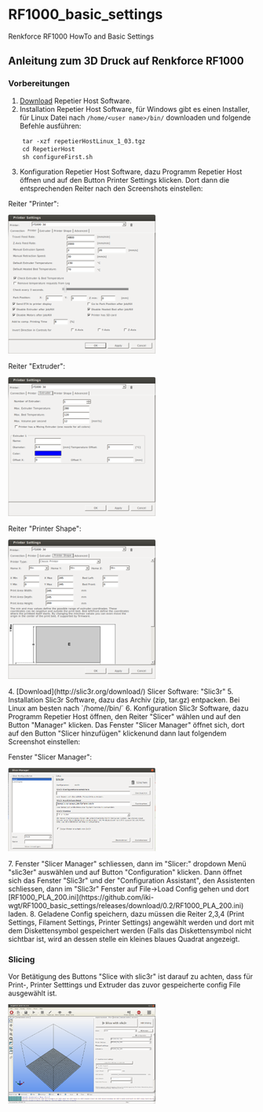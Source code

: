# RF1000_basic_settings
Renkforce RF1000 HowTo and Basic Settings

## Anleitung zum 3D Druck auf Renkforce RF1000

### Vorbereitungen
1. [Download](http://www.repetier.com/download/) Repetier Host Software.
2. Installation Repetier Host Software, für Windows gibt es einen Installer, für Linux Datei nach `/home/<user name>/bin/` downloaden und folgende Befehle ausführen:  
```
    tar -xzf repetierHostLinux_1_03.tgz
    cd RepetierHost
    sh configureFirst.sh
```
3. Konfiguration Repetier Host Software, dazu Programm  Repetier Host öffnen und auf den Button Printer Settings klicken. Dort dann die entsprechenden Reiter nach den Screenshots einstellen:
<p> Reiter "Printer":</p>
<p><img  src="img/RepetierHost-Settings_1.png" width="300"></p>
<p> Reiter "Extruder":</p>
<p><img  src="img/RepetierHost-Settings_2.png" width="300"></p>
<p> Reiter "Printer Shape":</p>
<p><img  src="img/RepetierHost-Settings_3.png" width="300"></p>
4. [Download](http://slic3r.org/download/) Slicer Software: "Slic3r"
5. Installation Slic3r Software, dazu das Archiv (zip, tar.gz) entpacken. Bei Linux am besten nach `/home/<user name>/bin/`
6. Konfiguration Slic3r Software, dazu Programm  Repetier Host öffnen, den Reiter "Slicer" wählen und auf den Button "Manager" klicken. Das Fenster "Slicer Manager" öffnet sich, dort auf den Button "Slicer hinzufügen" klickenund dann laut folgendem Screenshot einstellen:
<p>Fenster "Slicer Manager":</p>
<p><img  src="img/RepetierHost-Slic3r-config.png" width="300"></p>
7. Fenster "Slicer Manager" schliessen, dann im "Slicer:" dropdown Menü "slic3er" auswählen und auf Button "Configuration" klicken. Dann öffnet sich das Fenster "Slic3r" und der "Configuration Assistant", den Assistenten schliessen, dann im "Slic3r" Fenster auf File->Load Config gehen und dort 
[RF1000_PLA_200.ini](https://github.com/iki-wgt/RF1000_basic_settings/releases/download/0.2/RF1000_PLA_200.ini) laden.
8. Geladene Config speichern, dazu müssen die Reiter 2,3,4 (Print Settings, Filament Settings, Printer Settings) angewählt werden und dort mit dem Diskettensymbol gespeichert werden (Falls das Diskettensymbol nicht sichtbar ist, wird an dessen stelle ein kleines blaues Quadrat angezeigt.

### Slicing
Vor Betätigung des Buttons "Slice with slic3r" ist darauf zu achten, dass für Print-, Printer Setttings und Extruder das zuvor gespeicherte config File ausgewählt ist.
<p><img  src="img/RepetierHost-Slice.png" width="300"></p>
